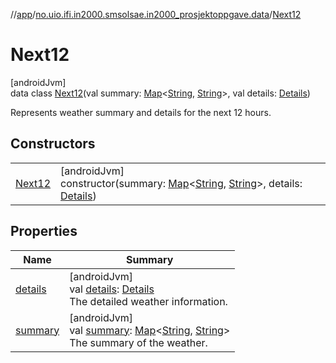 //[app](../../../index.md)/[no.uio.ifi.in2000.smsolsae.in2000_prosjektoppgave.data](../index.md)/[Next12](index.md)

# Next12

[androidJvm]\
data class [Next12](index.md)(val summary: [Map](https://kotlinlang.org/api/latest/jvm/stdlib/kotlin.collections/-map/index.html)&lt;[String](https://kotlinlang.org/api/latest/jvm/stdlib/kotlin/-string/index.html), [String](https://kotlinlang.org/api/latest/jvm/stdlib/kotlin/-string/index.html)&gt;, val details: [Details](../-details/index.md))

Represents weather summary and details for the next 12 hours.

## Constructors

| | |
|---|---|
| [Next12](-next12.md) | [androidJvm]<br>constructor(summary: [Map](https://kotlinlang.org/api/latest/jvm/stdlib/kotlin.collections/-map/index.html)&lt;[String](https://kotlinlang.org/api/latest/jvm/stdlib/kotlin/-string/index.html), [String](https://kotlinlang.org/api/latest/jvm/stdlib/kotlin/-string/index.html)&gt;, details: [Details](../-details/index.md)) |

## Properties

| Name | Summary |
|---|---|
| [details](details.md) | [androidJvm]<br>val [details](details.md): [Details](../-details/index.md)<br>The detailed weather information. |
| [summary](summary.md) | [androidJvm]<br>val [summary](summary.md): [Map](https://kotlinlang.org/api/latest/jvm/stdlib/kotlin.collections/-map/index.html)&lt;[String](https://kotlinlang.org/api/latest/jvm/stdlib/kotlin/-string/index.html), [String](https://kotlinlang.org/api/latest/jvm/stdlib/kotlin/-string/index.html)&gt;<br>The summary of the weather. |
